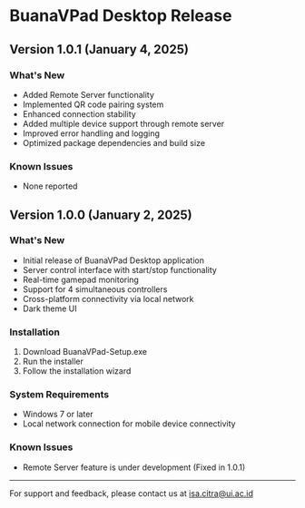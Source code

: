 # BuanaVPad Desktop Release

## Version 1.0.1 (January 4, 2025)

### What's New
- Added Remote Server functionality
- Implemented QR code pairing system
- Enhanced connection stability
- Added multiple device support through remote server
- Improved error handling and logging
- Optimized package dependencies and build size

### Known Issues
- None reported

## Version 1.0.0 (January 2, 2025)

### What's New
- Initial release of BuanaVPad Desktop application
- Server control interface with start/stop functionality
- Real-time gamepad monitoring
- Support for 4 simultaneous controllers
- Cross-platform connectivity via local network
- Dark theme UI

### Installation
1. Download BuanaVPad-Setup.exe
2. Run the installer
3. Follow the installation wizard

### System Requirements
- Windows 7 or later
- Local network connection for mobile device connectivity

### Known Issues
- Remote Server feature is under development (Fixed in 1.0.1)

---

For support and feedback, please contact us at isa.citra@ui.ac.id